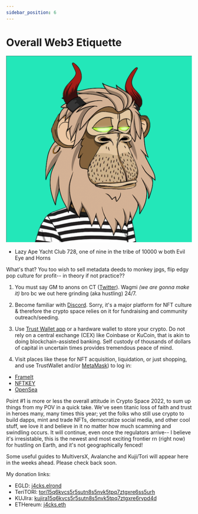 ```yaml
---
sidebar_position: 6
---
```

# Overall Web3 Etiquette

![A horned cartoon ape with lion's mane, eyes glowing like radium](./layc728.png)
- Lazy Ape Yacht Club 728, one of nine in the tribe of 10000 w both Evil Eye and Horns


What's that? You too wish to sell metadata deeds to monkey jpgs, flip edgy pop culture for profit-- in theory if not practice??

1. You must say GM to anons on CT ([Twitter](https://www.twitter.com/xJ4cks)). Wagmi *(we are gonna make it)* bro bc we out here grinding (aka hustling) 24/7. 

2. Become familiar with [Discord](https://www.discord.com). Sorry, it's a major platform for NFT culture & therefore the crypto space relies on it for fundraising and community outreach/seeding. 

3. Use [Trust Wallet app](https://trustwallet.com) or a hardware wallet to store your crypto. Do not rely on a central exchange (CEX) like Coinbase or KuCoin, that is akin to doing blockchain-assisted banking. Self custody of thousands of dollars of capital in uncertain times provides tremendous peace of mind. 

4. Visit places like these for NFT acquisition, liquidation, or just shopping, and use TrustWallet and/or [MetaMask](https://metamask.io)) to log in:
- [FrameIt](https://frameit.gg)
- [NFTKEY](https://nftkey.app)
- [OpenSea](https://opensea.io)

Point #1 is more or less the overall attitude in Crypto Space 2022, to sum up things from my POV in a quick take. We've seen titanic loss of faith and trust in heroes many, many times this year; yet the folks who still use crypto to build dapps, mint and trade NFTs, democratize social media, and other cool stuff, we love it and believe in it no matter how much scamming and swindling occurs. It will continue, even once the regulators arrive-- I believe it's irresistable, this is the newest and most exciting frontier rn (right now) for hustling on Earth, and it's not geographically fenced!


Some useful guides to MultiversX, Avalanche and Kuji/Tori will appear here in the weeks ahead. Please check back soon.


My donation links:

- EGLD: [j4cks.elrond](https://explorer.elrond.com/accounts/erd159mypt4myss3mqrs89ft0hjeacffks2690gq9u3mlh73m9sh0w5s09eqhh)
- TeriTORI: [tori15q6kvcs5r5sutn8s5nvk5tpq7ztgxre6ss5urh](https://www.mintscan.io/teritori/account/tori15q6kvcs5r5sutn8s5nvk5tpq7ztgxre6ss5urh)
- KUJIra: [kujira15q6kvcs5r5sutn8s5nvk5tpq7ztgxre6rvpd4d](https://www.mintscan.io/kujira/account/kujira15q6kvcs5r5sutn8s5nvk5tpq7ztgxre6rvpd4d)
- ETHereum: [j4cks.eth](https://etherscan.io/enslookup-search?search=j4cks.eth)